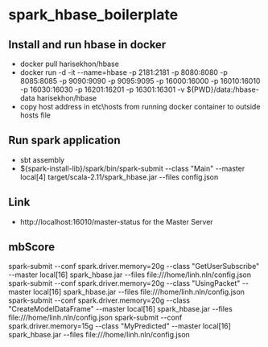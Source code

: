 # spark_hbase_boilerplate

## Install and run hbase in docker

- docker pull harisekhon/hbase
- docker run -d -it --name=hbase -p 2181:2181 -p 8080:8080 -p 8085:8085 -p 9090:9090 -p 9095:9095 -p 16000:16000 -p 16010:16010 -p 16030:16030 -p 16201:16201 -p 16301:16301 -v \${PWD}/data:/hbase-data harisekhon/hbase
- copy host address in etc\hosts from running docker container to outside hosts file

## Run spark application

- sbt assembly
- \${spark-install-lib}/spark/bin/spark-submit --class "Main" --master local[4] target/scala-2.11/spark_hbase.jar --files config.json

## Link

- http://localhost:16010/master-status for the Master Server

## mbScore
spark-submit --conf spark.driver.memory=20g --class "GetUserSubscribe" --master local[16] spark_hbase.jar --files file:///home/linh.nln/config.json
spark-submit --conf spark.driver.memory=20g --class "UsingPacket" --master local[16] spark_hbase.jar --files file:///home/linh.nln/config.json
spark-submit --conf spark.driver.memory=20g --class "CreateModelDataFrame" --master local[16] spark_hbase.jar --files file:///home/linh.nln/config.json
spark-submit --conf spark.driver.memory=15g --class "MyPredicted" --master local[16] spark_hbase.jar --files file:///home/linh.nln/config.json
